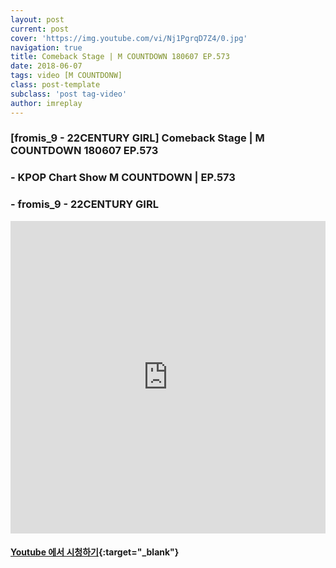 ```yaml
---
layout: post
current: post
cover: 'https://img.youtube.com/vi/Nj1PgrqD7Z4/0.jpg'
navigation: true
title: Comeback Stage | M COUNTDOWN 180607 EP.573
date: 2018-06-07
tags: video [M COUNTDONW]
class: post-template
subclass: 'post tag-video'
author: imreplay
---
```



### [fromis_9 - 22CENTURY GIRL] Comeback Stage | M COUNTDOWN 180607 EP.573

### - KPOP Chart Show M COUNTDOWN | EP.573

### - fromis_9 - 22CENTURY GIRL

<iframe width="100%" height="500" src="https://www.youtube.com/embed/Nj1PgrqD7Z4?rel=0" frameborder="0" allow="autoplay; encrypted-media" allowfullscreen></iframe>


#### [Youtube 에서 시청하기](https://www.youtube.com/watch?v=Nj1PgrqD7Z4){:target="_blank"}